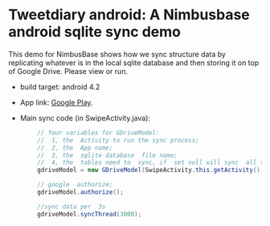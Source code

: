 # Tweetdiary android: A Nimbusbase android sqlite sync demo 

This demo for NimbusBase shows how we sync structure data by replicating whatever is in the local sqlite database and then storing it on top of Google Drive. Please view or run.

* build target: android 4.2

* App link: [Google Play](https://play.google.com/store/apps/details?id=com.nimbusbase.tweetdiary).
 


* Main sync code   (in SwipeActivity.java):
```java 
		// four variables for GDriveModel: 
		//	1, the  Activity to run the sync process;
		//  2, the  App name;
		//  3, the  sqlite database  file name;
		//  4, the  tables need to  sync, if  set null will sync  all tables;
		gdriveModel = new GDriveModel(SwipeActivity.this.getActivity(), "diary_app", "D", new String[] { "Entry" });

		// google  authorize;
		gdriveModel.authorize();

		//sync data per  3s
		gdriveModel.syncThread(3000);	 
```
